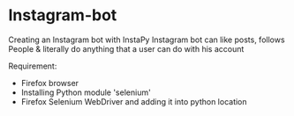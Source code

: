 # Instagram-bot
Creating an Instagram bot with InstaPy
Instagram bot can like posts, follows People & literally do anything that a user can do with his account 

Requirement:
* Firefox browser
* Installing Python module 'selenium'
* Firefox Selenium WebDriver and adding it into python location

